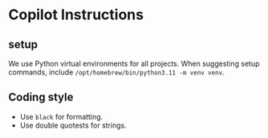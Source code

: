 # Copilot Instructions

## setup
We use Python virtual environments for all projects. When suggesting setup commands, include `/opt/homebrew/bin/python3.11 -m venv venv`.

## Coding style
* Use `black` for formatting.
* Use double quotests for strings.